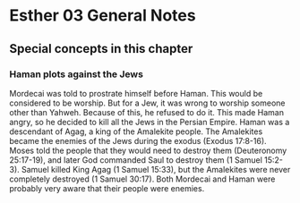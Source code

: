 # Esther 03 General Notes

## Special concepts in this chapter

### Haman plots against the Jews

Mordecai was told to prostrate himself before Haman. This would be considered to be worship. But for a Jew, it was wrong to worship someone other than Yahweh. Because of this, he refused to do it. This made Haman angry, so he decided to kill all the Jews in the Persian Empire. Haman was a descendant of Agag, a king of the Amalekite people. The Amalekites became the enemies of the Jews during the exodus (Exodus 17:8-16). Moses told the people that they would need to destroy them (Deuteronomy 25:17-19), and later God commanded Saul to destroy them (1 Samuel 15:2-3). Samuel killed King Agag (1 Samuel 15:33), but the Amalekites were never completely destroyed (1 Samuel 30:17). Both Mordecai and Haman were probably very aware that their people were enemies.